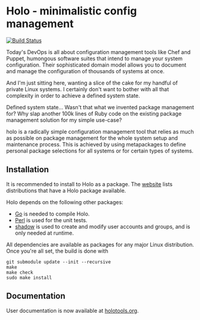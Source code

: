 # Holo - minimalistic config management

[![Build Status](https://travis-ci.org/holocm/holo.svg?branch=master)](https://travis-ci.org/holocm/holo)

Today's DevOps is all about configuration management tools like Chef and
Puppet, humongous software suites that intend to manage your system
configuration. Their sophisticated domain model allows you to document and
manage the configuration of thousands of systems at once.

And I'm just sitting here, wanting a slice of the cake for my handful of
private Linux systems. I certainly don't want to bother with all that
complexity in order to achieve a defined system state.

Defined system state... Wasn't that what we invented package management for?
Why slap another 100k lines of Ruby code on the existing package management
solution for my simple use-case?

holo is a radically simple configuration management tool that relies as much as
possible on package management for the whole system setup and maintenance
process. This is achieved by using metapackages to define personal package
selections for all systems or for certain types of systems.

## Installation

It is recommended to install to Holo as a package.
The [website](http://holotools.org) lists distributions that have a Holo
package available.

Holo depends on the following other packages:

* [Go](https://golang.org) is needed to compile Holo.
* [Perl](https://perl.org) is used for the unit tests.
* [shadow](https://pkg-shadow.alioth.debian.org/) is used to create and modify
  user accounts and groups, and is only needed at runtime.

All dependencies are available as packages for any major Linux distribution.
Once you're all set, the build is done with

```
git submodule update --init --recursive
make
make check
sudo make install
```

## Documentation

User documentation is now available at [holotools.org](http://holotools.org).
